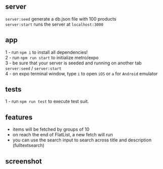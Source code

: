 ## server

`server:seed` generate a db.json file with 100 products <br>
`server:start` runs the server at `localhost:3000`

## app

1 - run `npm i` to install all dependencies! <br>
2 - run `npm run start` to initialize metro/expo <br>
3 - be sure that your server is seeded and running on another tab `server:seed` / `server:start` <br>
4 - on expo terminal window, type `i` to open `iOS` or `a` for `Android` emulator <br>

## tests

1 - run `npm run test` to execute test suit.

## features

-   items will be fetched by groups of 10 <br>
-   on reach the end of FlatList, a new fetch will run <br>
-   you can use the search input to search across title and description (fulltextsearch) <br>

## screenshot
